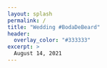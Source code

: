 ```yaml
---
layout: splash
permalink: /
title: "Wedding #BodaDeBeard"
header:
  overlay_color: "#333333"
excerpt: >
  August 14, 2021
---
```

